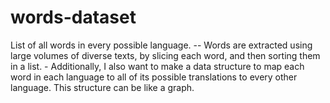# words-dataset
List of all words in every possible language. -- Words are extracted using large volumes of diverse texts, by slicing each word, and then sorting them in a list. - Additionally, I also want to make a data structure to map each word in each language to all of its possible translations to every other language. This structure can be like a graph.
